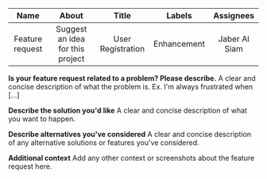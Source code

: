 |        Name         |                     About                     |            Title           |        Labels       |    Assignees   |
|:-----------------:|:-----------------------------------:|:-------------------:|:----------------:|:---------------:|
| Feature request | Suggest an idea for this project | User Registration | Enhancement | Jaber Al Siam |

**Is your feature request related to a problem? Please describe.**
A clear and concise description of what the problem is. Ex. I'm always frustrated when [...]

**Describe the solution you'd like**
A clear and concise description of what you want to happen.

**Describe alternatives you've considered**
A clear and concise description of any alternative solutions or features you've considered.

**Additional context**
Add any other context or screenshots about the feature request here.
